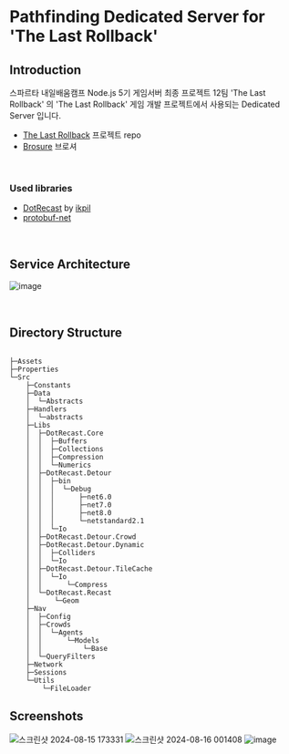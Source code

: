 # Pathfinding Dedicated Server for '**The Last Rollback**'

## Introduction

 스파르타 내일배움캠프 Node.js 5기 게임서버 최종 프로젝트
 12팀 'The Last Rollback' 의 'The Last Rollback' 게임 개발 프로젝트에서 사용되는 Dedicated Server 입니다.

- [The Last Rollback](https://github.com/eliotjang/the-last-rollback-server) 프로젝트 repo
- [Brosure](https://www.notion.so/eliotjang/12-Rules-for-Life-3d4bbae7340d4a98bd97ac411c45a1de)  브로셔

<br> 

### Used libraries
- [DotRecast](https://github.com/ikpil/DotRecast?tab=readme-ov-file) by [ikpil](https://github.com/ikpil)  
- [protobuf-net](https://github.com/protobuf-net/protobuf-net)

<br>

## Service Architecture
![image](https://github.com/user-attachments/assets/1eb36a53-7021-4609-9f00-9d2d432527a0)

<br>

## Directory Structure
```

├─Assets
├─Properties
└─Src
    ├─Constants
    ├─Data
    │  └─Abstracts
    ├─Handlers
    │  └─abstracts
    ├─Libs
    │  ├─DotRecast.Core
    │  │  ├─Buffers
    │  │  ├─Collections
    │  │  ├─Compression
    │  │  └─Numerics
    │  ├─DotRecast.Detour
    │  │  ├─bin
    │  │  │  └─Debug
    │  │  │      ├─net6.0
    │  │  │      ├─net7.0
    │  │  │      ├─net8.0
    │  │  │      └─netstandard2.1
    │  │  └─Io
    │  ├─DotRecast.Detour.Crowd
    │  ├─DotRecast.Detour.Dynamic
    │  │  ├─Colliders
    │  │  └─Io
    │  ├─DotRecast.Detour.TileCache
    │  │  └─Io
    │  │      └─Compress
    │  └─DotRecast.Recast
    │      └─Geom
    ├─Nav
    │  ├─Config
    │  ├─Crowds
    │  │  └─Agents
    │  │      └─Models
    │  │          └─Base
    │  └─QueryFilters
    ├─Network
    ├─Sessions
    └─Utils
        └─FileLoader

```

## Screenshots

![스크린샷 2024-08-15 173331](https://github.com/user-attachments/assets/f7f128e6-dcfd-468f-b1d3-68984c853e32)
![스크린샷 2024-08-16 001408](https://github.com/user-attachments/assets/b7bad15b-26fa-4a08-8a64-9b5bd06127d5)
![image](https://github.com/user-attachments/assets/d114c6ae-2d79-4178-8b19-7fce2cde9860)

